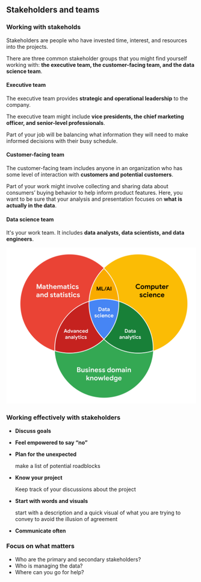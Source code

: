 ## Stakeholders and teams

### Working with stakeholds

Stakeholders are people who have invested time, interest, and resources into the projects.

There are three common stakeholder groups that you might find yourself working with: **the executive team, the customer-facing team, and the data science team**.

#### Executive team

The executive team provides **strategic and operational leadership** to the company.

The executive team might include **vice presidents, the chief marketing officer, and senior-level professionals**.

Part of your job will be balancing what information they will need to make informed decisions with their busy schedule.

#### Customer-facing team

The customer-facing team includes anyone in an organization who has some level of interaction with **customers and potential customers**.

Part of your work might involve collecting and sharing data about consumers’ buying behavior to help inform product features. Here, you want to be sure that your analysis and presentation focuses on **what is actually in the data**.

#### Data science team

It's your work team. It includes **data analysts, data scientists, and data engineers**.

![data-science-role](./data-science-roles.png)

### Working effectively with stakeholders

- **Discuss goals**

- **Feel empowered to say “no”**

- **Plan for the unexpected**

  make a list of potential roadblocks

- **Know your project**

  Keep track of your discussions about the project

- **Start with words and visuals**

  start with a description and a quick visual of what you are trying to convey to avoid the illusion of agreement

- **Communicate often**


### Focus on what matters

- Who are the primary and secondary stakeholders? 
- Who is managing the data? 
- Where can you go for help?
